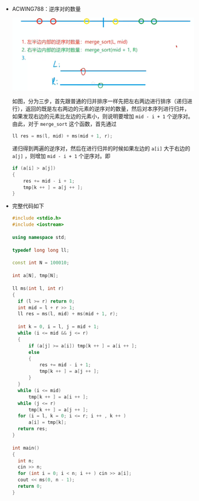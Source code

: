+ ACWING788：逆序对的数量

  ![image-20201016162002266](https://raw.githubusercontent.com/smallzhong/picgo-pic-bed/master/image-20201016162002266.png)

  如图，分为三步，首先跟普通的归并排序一样先把左右两边进行排序（递归进行），返回的既是左右两边的元素的逆序对的数量，然后对本序列进行归并，如果发现右边的元素比左边的元素小，则说明要增加 `mid - i + 1` 个逆序对。由此，对于 `merge_sort` 这个函数，首先通过

  ```cpp
  ll res = ms(l, mid) + ms(mid + 1, r);
  ```

  递归得到两遍的逆序对，然后在进行归并的时候如果左边的 `a[i]` 大于右边的 `a[j]` ，则增加 `mid - i + 1` 个逆序对。即

  ```cpp
  if (a[i] > a[j])
  {
      res += mid - i + 1;
      tmp[k ++ ] = a[j ++ ];
  }
  ```

+ 完整代码如下

  ```cpp
  #include <stdio.h>
  #include <iostream>
  
  using namespace std;
  
  typedef long long ll;
   
  const int N = 100010;
  
  int a[N], tmp[N];
  
  ll ms(int l, int r)
  {
  	if (l >= r) return 0;
  	int mid = l + r >> 1;
  	ll res = ms(l, mid) + ms(mid + 1, r);
  	
  	int k = 0, i = l, j = mid + 1;
  	while (i <= mid && j <= r)
  	{
  		if (a[j] >= a[i]) tmp[k ++ ] = a[i ++ ];
  		else
  		{
  			res += mid - i + 1;
  			tmp[k ++ ] = a[j ++ ];
  		}
  	}
  	while (i <= mid)
  		tmp[k ++ ] = a[i ++ ];
  	while (j <= r)
  		tmp[k ++ ] = a[j ++ ];
  	for (i = l, k = 0; i <= r; i ++ , k ++ )
  		a[i] = tmp[k];
  	return res;
  }
  
  int main()
  {
  	int n;
  	cin >> n;
  	for (int i = 0; i < n; i ++ ) cin >> a[i];
  	cout << ms(0, n - 1);
  	return 0;
  }
  ```

  